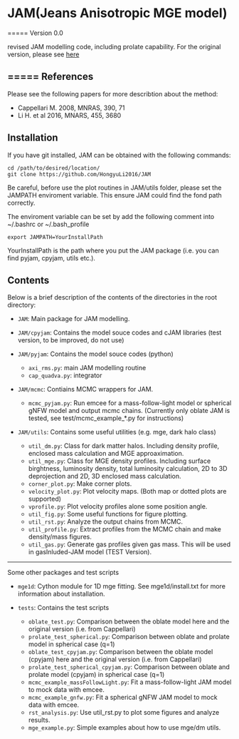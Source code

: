 # JAM(Jeans Anisotropic MGE model)
=====
Version 0.0 

revised JAM modelling code, including prolate capability.
For the original version, please see [here](http://www-astro.physics.ox.ac.uk/~mxc/software/)

=====
References
-----
Please see the following papers for more describtion about the method:
 * Cappellari M. 2008, MNRAS, 390, 71
 * Li H. et al 2016, MNARS, 455, 3680

Installation
----------
If you have git installed, JAM can be obtained with the following commands:
```
cd /path/to/desired/location/
git clone https://github.com/HongyuLi2016/JAM
```

Be careful, before use the plot routines in JAM/utils folder, please set the JAMPATH enviroment variable.
This ensure JAM could find the fond path correctly.

The enviroment variable can be set by add the following comment into ~/.bashrc or ~/.bash_profile
```
export JAMPATH=YourInstallPath
```
YourInstallPath is the path where you put the JAM package (i.e. you can find pyjam, cpyjam, utils etc.).



Contents
--------
Below is a brief description of the contents of the directories in the
 root directory:
 
 * `JAM`:  Main package for JAM modelling.

 * `JAM/cpyjam`: Contains the model souce codes and cJAM libraries (test version, to be improved, do not use)

 * `JAM/pyjam`: Contains the model souce codes (python)
    * `axi_rms.py`: main JAM modelling routine
    * `cap_quadva.py`: integrator
  
 * `JAM/mcmc`: Contiains MCMC wrappers for JAM. 
    * `mcmc_pyjam.py`: Run emcee for a mass-follow-light model or spherical gNFW model and output
    mcmc chains. (Currently only oblate JAM is tested, see test/mcmc_example_*.py for instructions)
    
 * `JAM/utils`: Contains some useful utilities (e.g. mge, dark halo class)
    * `util_dm.py`: Class for dark matter halos. Including density profile, enclosed mass calculation and MGE
    approaximation.
    * `util_mge.py`: Class for MGE density profiles. Including surface birghtness, luminosity density, total
    luminosity calculation, 2D to 3D deprojection and 2D, 3D enclosed mass calculation.
    * `corner_plot.py`: Make corner plots.
    * `velocity_plot.py`: Plot velocity maps. (Both map or dotted plots are supported)
    * `vprofile.py`: Plot velocity profiles alone some position angle.
    * `util_fig.py`: Some useful functions for figure plotting.
    * `util_rst.py`: Analyze the output chains from MCMC.
    * `util_profile.py`: Extract profiles from the MCMC chain and make density/mass figures.
    * `util_gas.py`: Generate gas profiles given gas mass. This will be used in gasInluded-JAM model (TEST Version).

--------
Some other packages and test scripts
* `mge1d`: Cython module for 1D mge fitting. See mge1d/install.txt for more information  about installation.

* `tests`: Contains the test scripts
    * `oblate_test.py`: Comparison between the oblate model here and the original version (i.e. from Cappellari)
    * `prolate_test_spherical.py`: Comparison between oblate and prolate model in spherical case (q=1)
    * `oblate_test_cpyjam.py`: Comparison between the oblate model (cpyjam) here and the original version (i.e. from Cappellari)
    * `prolate_test_spherical_cpyjam.py`: Comparison between oblate and prolate model (cpyjam) in spherical case (q=1)
    * `mcmc_example_massFollowLight.py`: Fit a mass-follow-light JAM model to mock data with emcee.
    * `mcmc_example_gnfw.py`: Fit a spherical gNFW JAM model to mock data with emcee.
    * `rst_analysis.py`: Use util_rst.py to plot some figures and analyze results.
    * `mge_example.py`: Simple examples about how to use mge/dm utils.
